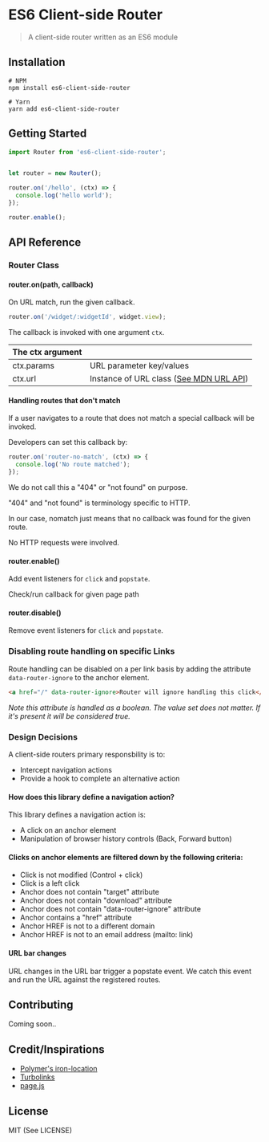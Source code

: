 # ES6 Client-side Router
> A client-side router written as an ES6 module

## Installation
```shell
# NPM
npm install es6-client-side-router

# Yarn
yarn add es6-client-side-router
```

## Getting Started
```javascript
import Router from 'es6-client-side-router';


let router = new Router();

router.on('/hello', (ctx) => {
  console.log('hello world');
});

router.enable();
```

## API Reference
### Router Class
#### router.on(path, callback)
On URL match, run the given callback.

```javascript
router.on('/widget/:widgetId', widget.view);
```

The callback is invoked with one argument `ctx`.

|  The ctx argument | |
| ---------- | ------ |
| ctx.params | URL parameter key/values |
| ctx.url | Instance of URL class ([See MDN URL API](https://developer.mozilla.org/en-US/docs/Web/API/URL)) |

#### Handling routes that don't match
If a user navigates to a route that does not match a special callback will be invoked.

Developers can set this callback by:

```javascript
router.on('router-no-match', (ctx) => {
  console.log('No route matched');
});
```

We do not call this a "404" or "not found" on purpose.

"404" and "not found" is terminology specific to HTTP.

In our case, nomatch just means that no callback was found for the given route.

No HTTP requests were involved.

#### router.enable()
Add event listeners for `click` and `popstate`.

Check/run callback for given page path

#### router.disable()
Remove event listeners for `click` and `popstate`.

### Disabling route handling on specific Links
Route handling can be disabled on a per link basis by adding the attribute `data-router-ignore` to the anchor element.

```html
<a href="/" data-router-ignore>Router will ignore handling this click</a>
```

*Note this attribute is handled as a boolean. The value set does not matter. If it's present it will be considered true.*

### Design Decisions
A client-side routers primary responsbility is to:
* Intercept navigation actions
* Provide a hook to complete an alternative action

#### How does this library define a navigation action?
 This library defines a navigation action is:
* A click on an anchor element
* Manipulation of browser history controls (Back, Forward button)

#### Clicks on anchor elements are filtered down by the following criteria:
* Click is not modified (Control + click)
* Click is a left click
* Anchor does not contain "target" attribute
* Anchor does not contain "download" attribute
* Anchor does not contain "data-router-ignore" attribute
* Anchor contains a "href" attribute
* Anchor HREF is not to a different domain
* Anchor HREF is not to an email address (mailto: link)

#### URL bar changes
URL changes in the URL bar trigger a popstate event. We catch this event
and run the URL against the registered routes.

## Contributing
Coming soon..

## Credit/Inspirations
* [Polymer's iron-location](https://github.com/PolymerElements/iron-location)
* [Turbolinks](https://github.com/turbolinks/turbolinks)
* [page.js](https://github.com/visionmedia/page.js)

## License
MIT (See LICENSE)